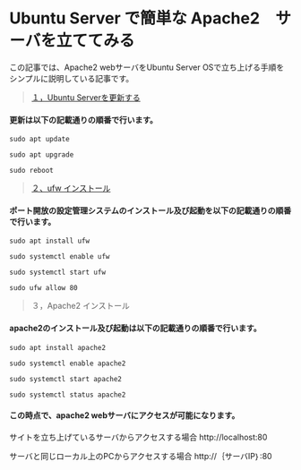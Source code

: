 # Ubuntu Server で簡単な Apache2　サーバを立ててみる
この記事では、Apache2 webサーバをUbuntu Server OSで立ち上げる手順をシンプルに説明している記事です。

> [１，Ubuntu Serverを更新する](https://github.com/kazu71/Ubuntu_System_Administration/blob/4b5e9cec90f7cb2ace2f518c08a5ca8412f95cf3/update_system/README.md)
#### 更新は以下の記載通りの順番で行います。

```
sudo apt update
```
```
sudo apt upgrade
```
``` 
sudo reboot
```
> [２、ufw インストール](https://github.com/kazu71/Ubuntu_System_Administration/tree/4b5e9cec90f7cb2ace2f518c08a5ca8412f95cf3/UFW_System)
#### ポート開放の設定管理システムのインストール及び起動を以下の記載通りの順番で行います。

```
sudo apt install ufw
```
```
sudo systemctl enable ufw
```
```
sudo systemctl start ufw
```
```
sudo ufw allow 80
```

> ３，Apache2 インストール
#### apache2のインストール及び起動は以下の記載通りの順番で行います。
```
sudo apt install apache2
```
```
sudo systemctl enable apache2 
```
```
sudo systemctl start apache2
```
```
sudo systemctl status apache2
```
#### この時点で、apache2 webサーバにアクセスが可能になります。
サイトを立ち上げているサーバからアクセスする場合
http://localhost:80

サーバと同じローカル上のPCからアクセスする場合
http://｛サーバIP｝:80
